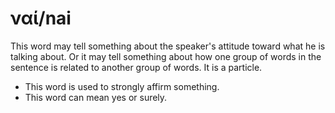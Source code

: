 # ναί/nai

This word may tell something about the speaker's attitude toward what he is talking about. Or it may tell something about how one group of words in the sentence is related to another group of words. It is a particle.

* This word is used to strongly affirm something.
* This word can mean yes or surely. 
